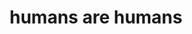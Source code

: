 ---
pid: llp473
title: humans are humans
location_transcription: feltonville
coordinates: "[-75.124349333607, 40.023021109132]"
zipcode: 
gen_neighborhood: 
neighborhood: 
outside_phl: 
age: '11'
age_range: 6-13
instagram: 
image_file_name: llp_473.jpg
proposal_transcription: Need help
topic: Health,Human Rights,Industrial,Inequality,Love
topic_summary: 0, 0, 0, 0, 0
type: Sculpture Statue
keywords_other: compassion, help, equality, humanity
credit: Amer Abu-ALi
image_labels: 
twitter: 
facebook: 
permalink: "/monuments/llp473/"
layout: item-page
---
